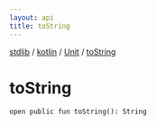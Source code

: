 ```yaml
---
layout: api
title: toString
---
```

[stdlib](../../index.md) / [kotlin](../index.md) / [Unit](index.md) / [toString](toString.md)

# toString

```
open public fun toString(): String
```
